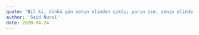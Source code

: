 ```yaml
---
quote: 'Bil ki, dünkü gün senin elinden çıktı; yarın ise, senin elinde senet yok ki, ona mâliksin. Öyle ise, hakikî ömrünü bulunduğun gün bil.'
author: 'Said Nursî'
date: 2020-04-24
---
```

